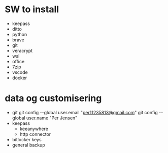 # SW to install
* keepass
* ditto
* python
* brave
* git
* veracrypt
* wsl
* office
* 7zip
* vscode
* docker


# data og customisering
* git 
  git config --global user.email "per11235813@gmail.com"
  git config --global user.name "Per Jensen"
* keepass 
    * keeanywhere
    * http connector
* bitlocker keys
* general backup
